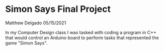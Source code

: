 # Simon Says Final Project
Matthew Delgado
05/15/2021

In my Computer Design class I was tasked with coding a program in C++ that would control an Arduino board to perform tasks that represented the game "Simon Says".
